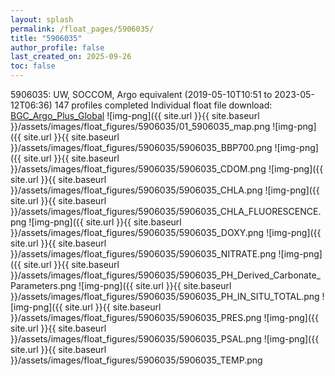 ```yaml
---
layout: splash
permalink: /float_pages/5906035/
title: "5906035"
author_profile: false
last_created_on: 2025-09-26
toc: false
---
```

 
5906035: UW, SOCCOM, Argo equivalent (2019-05-10T10:51 to 2023-05-12T06:36)
147 profiles completed
Individual float file download: [BGC_Argo_Plus_Global](https://ftp.soest.hawaii.edu/bgc_argo_plus/Individual_Floats/outliers_removed/5906035_Sprof_processed.nc)
![img-png]({{ site.url }}{{ site.baseurl }}/assets/images/float_figures/5906035/01_5906035_map.png
![img-png]({{ site.url }}{{ site.baseurl }}/assets/images/float_figures/5906035/5906035_BBP700.png
![img-png]({{ site.url }}{{ site.baseurl }}/assets/images/float_figures/5906035/5906035_CDOM.png
![img-png]({{ site.url }}{{ site.baseurl }}/assets/images/float_figures/5906035/5906035_CHLA.png
![img-png]({{ site.url }}{{ site.baseurl }}/assets/images/float_figures/5906035/5906035_CHLA_FLUORESCENCE.png
![img-png]({{ site.url }}{{ site.baseurl }}/assets/images/float_figures/5906035/5906035_DOXY.png
![img-png]({{ site.url }}{{ site.baseurl }}/assets/images/float_figures/5906035/5906035_NITRATE.png
![img-png]({{ site.url }}{{ site.baseurl }}/assets/images/float_figures/5906035/5906035_PH_Derived_Carbonate_Parameters.png
![img-png]({{ site.url }}{{ site.baseurl }}/assets/images/float_figures/5906035/5906035_PH_IN_SITU_TOTAL.png
![img-png]({{ site.url }}{{ site.baseurl }}/assets/images/float_figures/5906035/5906035_PRES.png
![img-png]({{ site.url }}{{ site.baseurl }}/assets/images/float_figures/5906035/5906035_PSAL.png
![img-png]({{ site.url }}{{ site.baseurl }}/assets/images/float_figures/5906035/5906035_TEMP.png
